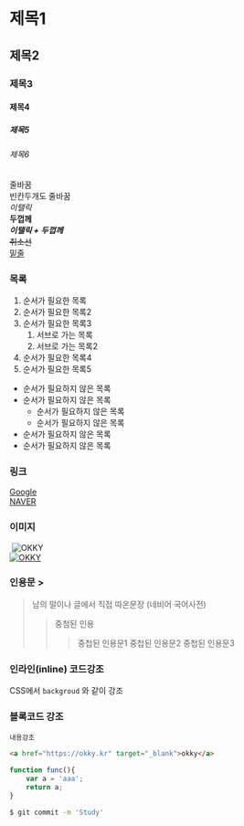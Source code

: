 # 제목1
## 제목2
### 제목3
#### 제목4
##### 제목5
###### 제목6

줄바꿈<br>
빈칸두개도 줄바꿈  
_이탤릭_  
**두껍께**  
**_이탤릭 + 두껍께_**  
~~취소선~~  
<u>밑줄</u>

### 목록
1. 순서가 필요한 목록
1. 순서가 필요한 목록2
1. 순서가 필요한 목록3
    1. 서브로 가는 목록
    1. 서브로 가는 목록2
1. 순서가 필요한 목록4
1. 순서가 필요한 목록5

- 순서가 필요하지 않은 목록
- 순서가 필요하지 않은 목록
    - 순서가 필요하지 않은 목록
    - 순서가 필요하지 않은 목록
- 순서가 필요하지 않은 목록
- 순서가 필요하지 않은 목록


### 링크 []()
[Google](https://google.com)  
[NAVER](https://naver.com  "마우스오버시 표시")


### 이미지 ![]()
![]()
![OKKY](https://okky.kr/okky-munchkin-logo.svg)  
[![OKKY](https://okky.kr/okky-munchkin-logo.svg)](https://okky.kr)


### 인용문 > 
> 남의 말이나 글에서 직접 따온문장
> (네비어 국어사전)
>> 중첨된 인용
>>> 중첩된 인용문1
>>> 중첩된 인용문2
>>> 중첩된 인용문3


### 인라인(inline) 코드강조
CSS에서 `backgroud` 와 같이 강조

### 블록코드 강조
```
내용강조
```

```html
<a href="https://okky.kr" target="_blank">okky</a>
```


```javascript
function func(){
    var a = 'aaa';
    return a;
}
```

```bash
$ git commit -m 'Study'
```

